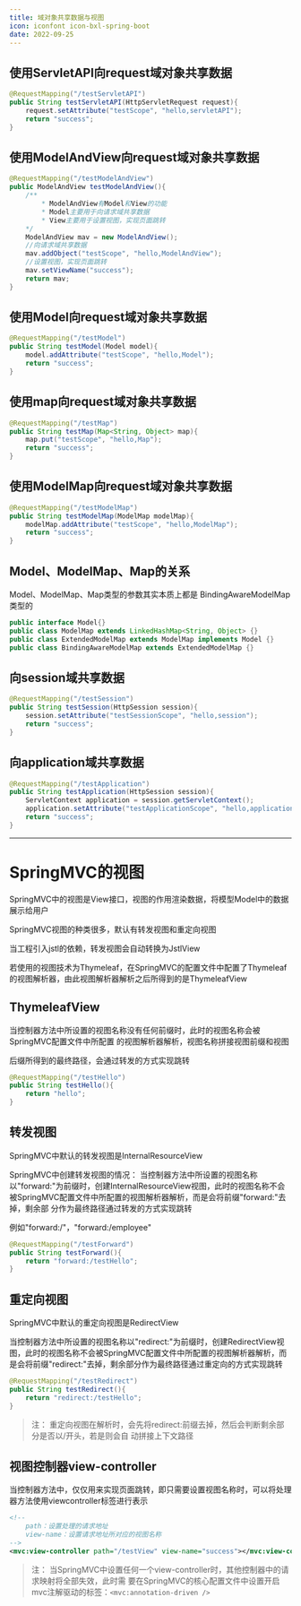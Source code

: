 ```yaml
---
title: 域对象共享数据与视图
icon: iconfont icon-bxl-spring-boot
date: 2022-09-25
---
```


## 使用ServletAPI向request域对象共享数据

```java
@RequestMapping("/testServletAPI")
public String testServletAPI(HttpServletRequest request){
	request.setAttribute("testScope", "hello,servletAPI");
	return "success";
}
```

## 使用ModelAndView向request域对象共享数据

```java
@RequestMapping("/testModelAndView")
public ModelAndView testModelAndView(){
	/**
		* ModelAndView有Model和View的功能
		* Model主要用于向请求域共享数据
		* View主要用于设置视图，实现页面跳转
	*/
	ModelAndView mav = new ModelAndView();
	//向请求域共享数据
	mav.addObject("testScope", "hello,ModelAndView");
	//设置视图，实现页面跳转
	mav.setViewName("success");
	return mav;
}
```

## 使用Model向request域对象共享数据

```java
@RequestMapping("/testModel")
public String testModel(Model model){
	model.addAttribute("testScope", "hello,Model");
	return "success";
}
```

## 使用map向request域对象共享数据

```java
@RequestMapping("/testMap")
public String testMap(Map<String, Object> map){
	map.put("testScope", "hello,Map");
	return "success";
}
```

## 使用ModelMap向request域对象共享数据

```java
@RequestMapping("/testModelMap")
public String testModelMap(ModelMap modelMap){
	modelMap.addAttribute("testScope", "hello,ModelMap");
	return "success";
}
```

## Model、ModelMap、Map的关系

Model、ModelMap、Map类型的参数其实本质上都是 BindingAwareModelMap 类型的

```java
public interface Model{}
public class ModelMap extends LinkedHashMap<String, Object> {}
public class ExtendedModelMap extends ModelMap implements Model {}
public class BindingAwareModelMap extends ExtendedModelMap {}
```

## 向session域共享数据

```java
@RequestMapping("/testSession")
public String testSession(HttpSession session){
	session.setAttribute("testSessionScope", "hello,session");
	return "success";
}
```

## 向application域共享数据

```java
@RequestMapping("/testApplication")
public String testApplication(HttpSession session){
	ServletContext application = session.getServletContext();
	application.setAttribute("testApplicationScope", "hello,application");
	return "success";
}
```

---

# SpringMVC的视图

SpringMVC中的视图是View接口，视图的作用渲染数据，将模型Model中的数据展示给用户

SpringMVC视图的种类很多，默认有转发视图和重定向视图 

当工程引入jstl的依赖，转发视图会自动转换为JstlView 

若使用的视图技术为Thymeleaf，在SpringMVC的配置文件中配置了Thymeleaf的视图解析器，由此视图解析器解析之后所得到的是ThymeleafView

## ThymeleafView

当控制器方法中所设置的视图名称没有任何前缀时，此时的视图名称会被SpringMVC配置文件中所配置 的视图解析器解析，视图名称拼接视图前缀和视图 

后缀所得到的最终路径，会通过转发的方式实现跳转

```java
@RequestMapping("/testHello")
public String testHello(){
	return "hello";
}
```

## 转发视图

SpringMVC中默认的转发视图是InternalResourceView 

SpringMVC中创建转发视图的情况： 当控制器方法中所设置的视图名称以"forward:"为前缀时，创建InternalResourceView视图，此时的视图名称不会被SpringMVC配置文件中所配置的视图解析器解析，而是会将前缀"forward:"去掉，剩余部 分作为最终路径通过转发的方式实现跳转 

例如"forward:/"，"forward:/employee"

```java
@RequestMapping("/testForward")
public String testForward(){
	return "forward:/testHello";
}
```

## 重定向视图

SpringMVC中默认的重定向视图是RedirectView

当控制器方法中所设置的视图名称以"redirect:"为前缀时，创建RedirectView视图，此时的视图名称不会被SpringMVC配置文件中所配置的视图解析器解析，而是会将前缀"redirect:"去掉，剩余部分作为最终路径通过重定向的方式实现跳转

```java
@RequestMapping("/testRedirect")
public String testRedirect(){
	return "redirect:/testHello";
}
```

> 注： 重定向视图在解析时，会先将redirect:前缀去掉，然后会判断剩余部分是否以/开头，若是则会自 动拼接上下文路径

## 视图控制器view-controller

当控制器方法中，仅仅用来实现页面跳转，即只需要设置视图名称时，可以将处理器方法使用viewcontroller标签进行表示

```xml
<!--
	path：设置处理的请求地址
	view-name：设置请求地址所对应的视图名称
-->
<mvc:view-controller path="/testView" view-name="success"></mvc:view-controller>
```

> 注： 当SpringMVC中设置任何一个view-controller时，其他控制器中的请求映射将全部失效，此时需 要在SpringMVC的核心配置文件中设置开启mvc注解驱动的标签：`<mvc:annotation-driven />`